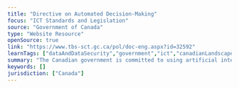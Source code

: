```yaml
---
title: "Directive on Automated Decision-Making"
focus: "ICT Standards and Legislation"
source: "Government of Canada"
type: "Website Resource"
openSource: true
link: "https://www.tbs-sct.gc.ca/pol/doc-eng.aspx?id=32592"
learnTags: ["dataAndDataSecurity","government","ict","canadianLandscape","regulation","machineLearning"]
summary: "The Canadian government is committed to using artificial intelligence in a manner that is compatible with core principles of administrative law such as transparency, accountability, legality, and procedural fairness."
keywords: []
jurisdiction: ["Canada"]
---
```

